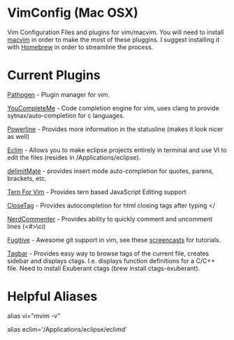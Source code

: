 VimConfig (Mac OSX)
===================

Vim Configuration Files and plugins for vim/macvim. You will need to install <a
href="https://github.com/b4winckler/macvim">macvim</a> in order to make the most
of these pluggins. I suggest installing it with <a
href="http://brew.sh/">Homebrew</a> in order to streamline the process.

Current Plugins 
===============
<a href="https://github.com/tpope/vim-pathogen">Pathogen</a> - Plugin manager
for vim.

<a href="https://github.com/Valloric/YouCompleteMe">YouCompleteMe</a> - Code completion engine for vim, uses clang to provide sytnax/auto-completion for c languages. 

<a href="https://github.com/Lokaltog/vim-powerline">Powerline</a> - Provides more information in the statusline (makes it look nicer as well) 

<a href="http://eclim.org/">Eclim</a> - Allows you to make eclipse projects entirely in terminal and use VI to edit the files (resides in /Applications/eclipse). 

<a href="https://github.com/Raimondi/delimitMate">delimitMate</a> - provides
insert mode auto-completion for quotes, parens, brackets, etc.

<a href="https://github.com/marijnh/tern_for_vim">Tern For Vim</a> - Provides
tern based JavaScript Editing support

<a href="https://github.com/vim-scripts/closetag.vim">CloseTag</a> - Provides
autocompletion for html closing tags after typing &lt;/

<a href="https://github.com/scrooloose/nerdcommenter">NerdCommenter</a> -
Provides ability to quickly comment and uncomment lines (<#>\ci)

<a href="https://github.com/tpope/vim-fugitive">Fugitive</a> - Awesome git
support in vim, see these <a
href="http://vimcasts.org/blog/2011/05/the-fugitive-series/">screencasts</a> for tutorials.

<a href="https://github.com/majutsushi/tagbar">Tagbar</a> - Provides easy way to
browse tags of the current file, creates sidebar and displays ctags. I.e.
displays function definitions for a C/C++ file. Need to install Exuberant ctags
(brew install ctags-exuberant).

Helpful Aliases 
===============
alias vi="mvim -v"

alias eclim='/Applications/eclipse/eclimd'
